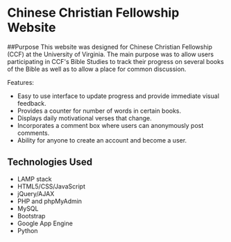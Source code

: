 # Chinese Christian Fellowship Website

##Purpose
This website was designed for Chinese Christian Fellowship (CCF) at the University of Virginia. The main purpose was to allow users participating in CCF's Bible Studies to track their progress on several books of the Bible as well as to allow a place for common discussion. 

Features:
- Easy to use interface to update progress and provide immediate visual feedback.
- Provides a counter for number of words in certain books.
- Displays daily motivational verses that change.
- Incorporates a comment box where users can anonymously post comments.
- Ability for anyone to create an account and become a user.

## Technologies Used
- LAMP stack
- HTML5/CSS/JavaScript
- jQuery/AJAX
- PHP and phpMyAdmin
- MySQL
- Bootstrap
- Google App Engine
- Python
